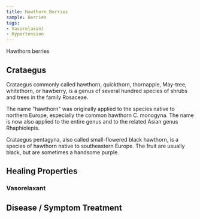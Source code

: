 ```yaml
---
title: Hawthorn Berries
sample: Berries
tags:
- Vasorelaxant
- Hypertension
---
```

Hawthorn berries

## Crataegus 

Crataegus commonly called hawthorn, quickthorn, thornapple, May-tree, whitethorn, or hawberry, is a genus of several hundred species of shrubs and trees in the family Rosaceae.

The name "hawthorn" was originally applied to the species native to northern Europe, especially the common hawthorn C. monogyna. The name is now also applied to the entire genus and to the related Asian genus Rhaphiolepis.

Crataegus pentagyna, also called small-flowered black hawthorn, is a species of hawthorn native to southeastern Europe. The fruit are usually black, but are sometimes a handsome purple.

## Healing Properties

### Vasorelaxant

## Disease / Symptom Treatment

[^1]: **Title:** <br>**Author(s):**  <br>**Institution(s):** <br>**Publication:** <i> </i><br>**Date:** <br>**Abstract:** <i> </i><br>**Link:** []()<br>**Citations:**   